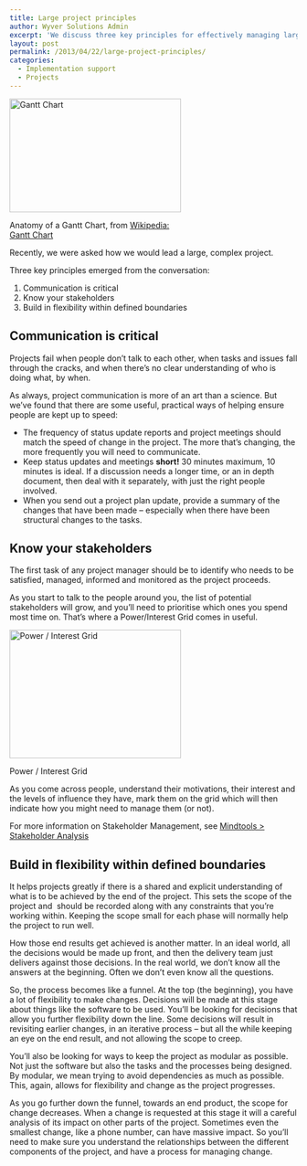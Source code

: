 ```yaml
---
title: Large project principles
author: Wyver Solutions Admin
excerpt: 'We discuss three key principles for effectively managing large projects: communication is critical; know your stakeholders; build in flexibility within defined boundaries'
layout: post
permalink: /2013/04/22/large-project-principles/
categories:
  - Implementation support
  - Projects
---
```

<div id="attachment_655" style="width: 310px" class="wp-caption alignright">
  <a href="http://www.wyversolutions.co.uk/cms/wp-content/uploads/2013/04/GanttChartAnatomy.svg_.png"><img class="size-medium wp-image-655" alt="Gantt Chart" src="http://www.wyversolutions.co.uk/cms/wp-content/uploads/2013/04/GanttChartAnatomy.svg_-300x199.png" width="300" height="199" /></a>
  
  <p class="wp-caption-text">
    Anatomy of a Gantt Chart, from <a href="http://en.wikipedia.org/wiki/Gantt_chart">Wikipedia: Gantt Chart</a>
  </p>
</div>

Recently, we were asked how we would lead a large, complex project.

Three key principles emerged from the conversation:

  1. <span style="line-height: 13px;">Communication is critical</span>
  2. Know your stakeholders
  3. Build in flexibility within defined boundaries

## Communication is critical

Projects fail when people don&#8217;t talk to each other, when tasks and issues fall through the cracks, and when there&#8217;s no clear understanding of who is doing what, by when.

As always, project communication is more of an art than a science. But we&#8217;ve found that there are some useful, practical ways of helping ensure people are kept up to speed:

  * The frequency of status update reports and project meetings should match the speed of change in the project. The more that&#8217;s changing, the more frequently you will need to communicate.
  * Keep status updates and meetings **short!** 30 minutes maximum, 10 minutes is ideal. If a discussion needs a longer time, or an in depth document, then deal with it separately, with just the right people involved.
  * <span style="line-height: 13px;">When you send out a project plan update, provide a summary of the changes that have been made &#8211; especially when there have been structural changes to the tasks.</span>

## Know your stakeholders

The first task of any project manager should be to identify who needs to be satisfied, managed, informed and monitored as the project proceeds.

As you start to talk to the people around you, the list of potential stakeholders will grow, and you&#8217;ll need to prioritise which ones you spend most time on. That&#8217;s where a Power/Interest Grid comes in useful.

<div id="attachment_656" style="width: 310px" class="wp-caption aligncenter">
  <a href="http://www.wyversolutions.co.uk/cms/wp-content/uploads/2013/04/power_interest_grid.png"><img class="size-medium wp-image-656" alt="Power / Interest Grid" src="http://www.wyversolutions.co.uk/cms/wp-content/uploads/2013/04/power_interest_grid-300x225.png" width="300" height="225" /></a>
  
  <p class="wp-caption-text">
    Power / Interest Grid
  </p>
</div>

As you come across people, understand their motivations, their interest and the levels of influence they have, mark them on the grid which will then indicate how you might need to manage them (or not).

For more information on Stakeholder Management, see <a href="http://www.mindtools.com/pages/article/newPPM_07.htm" target="_blank">Mindtools > Stakeholder Analysis</a>

## Build in flexibility within defined boundaries

It helps projects greatly if there is a shared and explicit understanding of what is to be achieved by the end of the project. This sets the scope of the project and  should be recorded along with any constraints that you&#8217;re working within. Keeping the scope small for each phase will normally help the project to run well.

How those end results get achieved is another matter. In an ideal world, all the decisions would be made up front, and then the delivery team just delivers against those decisions. In the real world, we don&#8217;t know all the answers at the beginning. Often we don&#8217;t even know all the questions.

So, the process becomes like a funnel. At the top (the beginning), you have a lot of flexibility to make changes. Decisions will be made at this stage about things like the software to be used. You&#8217;ll be looking for decisions that allow you further flexibility down the line. Some decisions will result in revisiting earlier changes, in an iterative process &#8211; but all the while keeping an eye on the end result, and not allowing the scope to creep.

You&#8217;ll also be looking for ways to keep the project as modular as possible. Not just the software but also the tasks and the processes being designed. By modular, we mean trying to avoid dependencies as much as possible. This, again, allows for flexibility and change as the project progresses.

As you go further down the funnel, towards an end product, the scope for change decreases. When a change is requested at this stage it will a careful analysis of its impact on other parts of the project. Sometimes even the smallest change, like a phone number, can have massive impact. So you&#8217;ll need to make sure you understand the relationships between the different components of the project, and have a process for managing change.